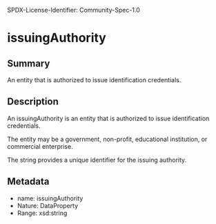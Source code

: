 SPDX-License-Identifier: Community-Spec-1.0

# issuingAuthority

## Summary

An entity that is authorized to issue identification credentials.

## Description

An issuingAuthority is an entity that is authorized to issue identification
credentials.

The entity may be a government, non-profit, educational institution, or
commercial enterprise.

The string provides a unique identifier for the issuing authority.

## Metadata

- name: issuingAuthority
- Nature: DataProperty
- Range: xsd:string
